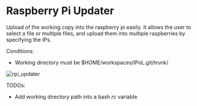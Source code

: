 # Raspberry Pi Updater

Upload of the working copy into the raspberry pi easily. It allows the user to select a file or multiple files, and upload them into multiple raspberries by specifying the IPs.

Conditions:
- Working directory must be $HOME/workspaces/IPoL.git/trunk/

![rpi_updater](http://i63.tinypic.com/n65dty.jpg)

TODOs:
- Add working directory path into a bash.rc variable